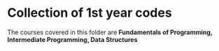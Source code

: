 # Collection of 1st year codes

The courses covered in this folder are **Fundamentals of Programming, Intermediate Programming, Data Structures**
